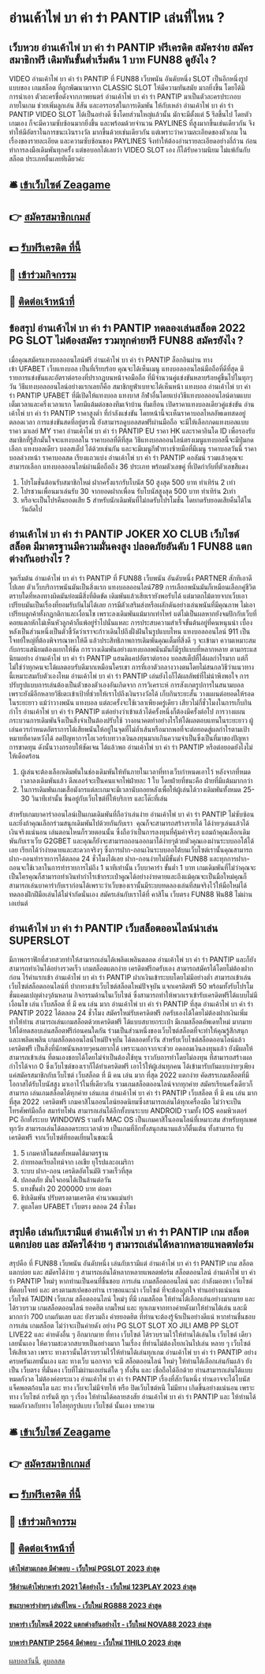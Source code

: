 # อ่านเค้าไพ่ บา ค่า ร่า PANTIP เล่นที่ไหน ?
## เว็บหวย อ่านเค้าไพ่ บา ค่า ร่า PANTIP ฟรีเครดิต สมัครง่าย สมัครสมาชิกฟรี เดิมพันขั้นต่ำเริ่มต้น 1 บาท FUN88 ดูยังไง ?
VIDEO อ่านเค้าไพ่ บา ค่า ร่า PANTIP ที่ FUN88 เว็บพนัน อันดับหนึ่ง SLOT เป็นอีกหนึ่งรูปแบบของ เกมสล็อต ที่ถูกพัฒนามาจาก CLASSIC SLOT ให้มีความทันสมัย มากยิ่งขึ้น โดยได้มีการนำเอา ตัวละครชื่อดังจากภาพยนตร์ อ่านเค้าไพ่ บา ค่า ร่า PANTIP มาเป็นตัวละครประกอบภายในเกม ช่วยเพิ่มลูกเล่น สีสัน และอรรถรสในการเดิมพัน ให้กับเหล่า อ่านเค้าไพ่ บา ค่า ร่า PANTIP VIDEO SLOT ได้เป็นอย่างดี ซึ่งโดยส่วนใหญ่แล้วนั้น มักจะมีตั้งแต่ 5 รีลขึ้นไป โดยตัวเกมเอง ก็จะมีความซับซ้อนมากยิ่งขึ้น และพร้อมด้วยจำนวน PAYLINES ที่สูงมากขึ้นเช่นเดียวกัน จึงทำให้มีอัตราในการชนะเงินรางวัล มากขึ้นด้วยเช่นเดียวกัน แต่เพราะว่าความละเอียดของตัวเกม ในเรื่องของรายละเอียด และความซับซ้อนของ PAYLINES จึงทำให้ต้องอ่านรายละเอียดอย่างถี่ถ้วน ก่อนทำการลงมือเดิมพันทุกครั้ง แต่ขอบอกได้เลยว่า VIDEO SLOT เอง ก็ได้รับความนิยม ไม่แพ้กันกับ สล็อต ประเภทอื่นเลยทีเดียวค่ะ

## 🛎 [เข้าเว็บไซต์ Zeagame](https://bit.ly/3SdLNi2)
## 👉 [สมัครสมาชิกเกมส์](https://bit.ly/3SdLNi2)
## 💵 [รับฟรีเครดิต ที่นี้](https://bit.ly/3dyRKHj)
## 👑 [เข้าร่วมกิจกรรม](https://bit.ly/3dyRKHj)
## 📱 [ติดต่อเจ้าหน้าที่](https://bit.ly/3dyRKHj)

## ข้อสรุป อ่านเค้าไพ่ บา ค่า ร่า PANTIP ทดลองเล่นสล็อต 2022 PG SLOT ไม่ต้องสมัคร รวมทุกค่ายฟรี FUN88 สมัครยังไง ?
เมื่อคุณสมัครแทงบอลออนไลน์ฟรี อ่านเค้าไพ่ บา ค่า ร่า PANTIP ล็อกอินผ่าน ทางเข้า UFABET เว็บแทงบอล เป็นที่เรียบร้อย คุณจะได้เห็นเมนู แทงบอลออนไลน์มือถือที่ดีที่สุด มีรายการแข่งขันและอัตราต่อรองที่ปรากฏบนหน้าจอมือถือ ที่มีจำนวนคู่แข่งขันหลายร้อยคู่ขึ้นไปในทุกๆวัน
วิธีแทงบอลออนไลน์อย่างแรกเลยก็คือ สมาชิกยูฟ่าเบทจะได้เห็นหน้า แทงบอล อ่านเค้าไพ่ บา ค่า ร่า PANTIP UFABET ที่มีเปิดให้แทงบอล แทงบาส กีฬาอื่นโดยแบ่งวิธีแทงบอลออนไลน์ตามแบบ เต็มเวลาและครึ่งเวลาแรก โดยมีแต้มต่อของทีมเจ้าบ้าน ทีมเยือน เปิดราคาแทงบอลเดียวคู่แข่งขัน อ่านเค้าไพ่ บา ค่า ร่า PANTIP ราคาสูงต่ำ ที่กำลังแข่งขัน โดยหน้านี้จะเห็นราคาบอลไหลอัพเดทสดอยู่ตลอดเวลา
การแข่งขันสดที่อยู่ตรงนี้ ยังสามารถดูบอลสดฟรีผ่านมือถือ จะมีให้เลือกกดแทงบอลแบบ ราคา มาเลย์ MY ราคา อ่านเค้าไพ่ บา ค่า ร่า PANTIP EU ราคา HK และราคาอินโด ID เพื่อรองรับสมาชิกที่รู้สึกมั่นใจจะแทงบอลใน ราคาบอลที่ดีที่สุด
วิธีแทงบอลออนไลน์ตรงเมนูแทงบอลนี้จะมีปุ่มกดเลือก แทงบอลเดียว บอลสเต็ป ได้ด้วยเช่นกัน และจะมีเมนูกีฬาทางซ้ายมือที่มีเมนู ราคาบอลวันนี้ ราคาบอลล่วงหน้า ราคาบอลสด เรียงแถวแบ่ง อ่านเค้าไพ่ บา ค่า ร่า PANTIP คอลัมน์ รวมแล้วคุณจะสามารถเลือก แทงบอลออนไลน์ผ่านมือถือถึง 36 ประเภท พร้อมตัวเลขคู่ ที่เปิดกำกับที่ตัวเลขสีแดง
1. โปรโมชั่นต้อนรับสมาชิกใหม่ ฝากครั้งแรกรับโบนัส 50 สูงสุด 500 บาท ทำเทิร์น 2 เท่า
2. โปรชวนเพื่อนมาเล่นรับ 30 จากยอดฝากเพื่อน รับโบนัสสูงสุด 500 บาท ทำเทิร์น 2เท่า
3. หรือจะเป็นโปรคืนยอดเสีย 5 สำหรับนักเดิมพันที่ไม่กดรับโปรโมชั่น โดยกดรับยอดเสียคืนได้ในวันถัดไป

## อ่านเค้าไพ่ บา ค่า ร่า PANTIP JOKER XO CLUB เว็บไซต์ สล็อต มีมาตรฐานมีความมั่นคงสูง ปลอดภัยอันดับ 1 FUN88 แตกต่างกันอย่างไร ?
จุดเริ่มต้น อ่านเค้าไพ่ บา ค่า ร่า PANTIP ที่ FUN88 เว็บพนัน อันดับหนึ่ง PARTNER สักทีเอาดีไปเลย ตัวเว็บบริการพนันมันเป็นสิ่งแรก แทงบอลออนไลน์789 การเลือกพนันมันก็เหมือนเลือกคู่ชีวิต ตราบใดที่หลงทางผิดมันย่อมมีสิ่งที่ติดขัด เดิมพันแล้วเสียเรายังพอรับได้ แต่มาตกไม้ตายจากเว็บเอาเปรียบมันเป็นเรื่องที่ยอมรับกันไม่ได้เลย การมีตัวเสริมส่งหรือผลักดันอย่างเล่นพนันที่มีคุณภาพ ไม่เอาเปรียบลูกค้าทั้งกฎกติกาและเงื่อนไข เพราะลงเดิมพันแม้มากเท่าไหร่ แต่ไม่เป็นผลหากยังจมปักกับเว็บที่คอยแตกหักไม่เห็นหัวลูกค้าก็แพ้อยู่ร่ำไปนั่นแหละ การประสบความสำเร็จขั้นต้นอยู่ที่คนหนุนนำ เบื้องหลังเป็นส่วนหนึ่งเป็นตัวชี้วัดว่าเราจะก้าวเดินไปถึงฝั่งฝันในรูปแบบไหน แทงบอลออนไลน์ 911 เป็นโจทย์ใหญ่ที่ต้องพิจารณาหาให้ดี แล้วประสิทธิภาพการเดิมพันคุณเต็มที่สิ่งดี ๆ จะเข้ามา
ความเหมาะสม กับกระแสนิยมต้องแยกให้ชัด การวางเดิมพันอย่างแทงบอลพนันมันก็มีรูปแบบที่หลากหลาย ตามกระแสนิยมอย่าง อ่านเค้าไพ่ บา ค่า ร่า PANTIP แฮนดิแคปอัตราต่อรอง บอลสเต็ปที่ได้ผลกำไรมาก แต่ก็ไม่ใช่ว่าทุกคนจะได้ผลตอบรับดีมากเหมือนใครเขา การที่เอาตัวกลางวางตนโดยไม่สนกลวิธีว่าแนวทางนี้เหมาะสมกับตัวเองไหม อ่านเค้าไพ่ บา ค่า ร่า PANTIP เล่นยังไงก็ได้ผลลัพธ์ที่ไม่น่าพึงพอใจ การปรับรูปแบบการเล่นต้องเป็นตัวของตัวเองอันเกิดจาก การวิเคราะห์ การสังเกตรูปการในสนามบอล เพราะยังมีอีกหลายวิธีเตะเข้าเป้าที่ช่วยให้เราไปถึงเงินรางวัลได้
เก็บกินระยะสั้น วางแผนต่อยอดให้รอดในระยะยาว แม้ว่าวางพนัน แทงบอล แต่ละครั้งจะใช้เวลาเพียงครู่เดียว เสียวไม่กี่ชั่วโมงในการเก็บกินกำไร อ่านเค้าไพ่ บา ค่า ร่า PANTIP แต่อย่างว่าเข้าแล้วได้ครั้งหนึ่งก็ต้องมีครั้งต่อไป การวางแผนกระบวนการเดิมพันจึงเป็นสิ่งจำเป็นต้องปรับใช้ วางอนาคตทำอย่างไรให้ได้ผลตอบแทนในระยะยาว ผู้เล่นควรกำหนดอัตราการได้เสียพนันให้อยู่ในจุดที่ไม่ล้ำเส้นหรือมากพอที่จะต่อยอดสู่ผลกำไรตามเป้าหมายที่คาดหวังได้ ลดปัญหาการโอเวอร์เบทวางเงินลงทุนมากเกินความจำเป็นซึ่งเป็นที่มาของปัญหาการขาดทุน ดังนั้นวางกรอบให้ชัดเจน ได้แล้วพอ อ่านเค้าไพ่ บา ค่า ร่า PANTIP หรือต่อยอดยังไงไม่ให้เดือดร้อน
1. ผู้เล่นจะต้องเลือกเดิมพันในช่องเดิมพันให้ทันภายในเวลาที่ทางเว็บกำหนดเอาไว้ หลังจากที่หมดเวลาลงเดิมพันแล้ว ดีลเลอร์จะเป็นคนแจกไพ่ฝ่ายละ 1 ใบ โดยฝ่ายที่ชนะคือ ฝ่ายที่มีแต้มมากกว่า
2. ในการเดิมพันเกมเสือมังกรแต่ละเกมจะมีเวลานับถอยหลังเพื่อให้ผู้เล่นได้วางเดิมพันทั้งหมด 25-30 วินาทีเท่านั้น ขึ้นอยู่กับเว็บไซต์ที่ให้บริการ และโต๊ะที่เล่น

สำหรับเกมบาคาร่าออนไลน์เป็นเกมเดิมพันที่ถือว่าเล่นง่าย อ่านเค้าไพ่ บา ค่า ร่า PANTIP ไม่ซับซ้อนและยิ่งถ้าคุณเลือกร่วมสนุกเดิมพันไปด้วยกันกับเรา  คุณก็จะสามารถสร้างรายได้ ได้ง่ายๆเล่นแล้วได้เงินจริงแน่นอน เล่นตอนไหนก็รวยตอนนั้น ซึ่งถือว่าเป็นการลงทุนที่คุ้มค่าจริงๆ แถมถ้าคุณเลือกเดิมพันกับเราเว็บ G2GBET และคุณก็ยังจะสามารถถอนออกมาได้ง่ายๆด้วยตัวคุณเองผ่านระบบออโต้ได้เลย เรียกได้ว่าง่ายดายและสะดวกจริงๆ ซึ่งการฝาก-ถอนเงินระบบออโต้บนเว็บไซต์เรานั้นคุณสามารถฝาก-ถอนทำรายการได้ตลอด 24 ชั่วโมงได้เลย ฝาก-ถอนง่ายไม่มีขั้นต่ำ FUN88 และทุกการฝาก-ถอนจะใช้เวลาในการทำรายการไม่ถึง 1 นาทีเท่านั้น เว็บบาคาร่า ขั้นต่ำ 1 บาท เกมเดิมพันที่ไม่ว่าคุณจะเป็นใครคุณก็สามารถทำเงินทำกำไรเข้ากระเป๋าคูณได้อย่างง่ายดายและถึงแม้คุณจะเป็นมือใหม่คุณก็สามารถเล่นบาคาร่ากับเราก่อนได้เพราะว่าเว็บของเรานั้นมีระบบทดลองเล่นที่สมจริงไว้ให้มือใหม่ได้ทดลองฝึกฝีมือเล่นได้ไม่จำกัดนั่นเอง สมัครเล่นกับเราได้ที่ คาสิโน เว็บตรง FUN88 ฟัน88 ไม่ผ่านเอเย่นต์

## อ่านเค้าไพ่ บา ค่า ร่า PANTIP เว็บสล็อตออนไลน์น่าเล่น SUPERSLOT
มีภาพกราฟิกที่สวยสวยทำให้สามารถเล่นได้เพลิดเพลินตลอด อ่านเค้าไพ่ บา ค่า ร่า PANTIP และก็ยังสามารถทำเงินได้อย่างรวดเร็ว เกมสล็อตแตกง่าย เครดิตฟรีกดรับเอง สามารถสมัครได้โดยไม่ต้องฝากก่อน ไร้ค่าแรกเข้า อ่านเค้าไพ่ บา ค่า ร่า PANTIP ฝากเงินเข้าระบบโดยไม่มีอย่างต่ำ สามารถเข้าเล่นเว็บไซต์สล็อตออนไลน์ที่ ปากทางเข้าเว็บไซต์สล็อตใหม่ปัจจุบัน แจกเครดิตฟรี 50 พร้อมทั้งรับโปรโมชั่นแคมเปญต่างๆล้นหลาม กิจกรรมด้านในเว็บไซต์ ซึ่งสามารถทำให้พวกเราเข้ารับเครดิตฟรีได้แบบไม่มีเงื่อนไข เล่น เว็บสล็อต ที่ มี คน เล่น มาก อ่านเค้าไพ่ บา ค่า ร่า PANTIP ที่สุด อ่านเค้าไพ่ บา ค่า ร่า PANTIP 2022 ได้ตลอด 24 ชั่วโมง สมัครใหม่รับเครดิตฟรี กดรับเองได้โดยไม่ต้องฝากเงินเพิ่ม ทำให้ท่าน
สามารถเล่นเกมสล็อตด้วยเครดิตฟรี ได้แบบสบายกระเป๋า มีเกมสล็อตอัพเดทใหม่ มากมายให้ได้ทดสอบเล่นสล็อตฟรีก่อนคนใดกัน ร่วมเป็นส่วนหนึ่งของเว็บไซต์สล็อตที่จะทำให้คุณรู้สึกสนุกและเพลิดเพลิน เกมสล็อตออนไลน์ใหม่ปัจจุบัน ได้ตลอดทั้งวัน สำหรับเว็บไซต์สล็อตออนไลน์แล้ว เครดิตฟรี เป็นสิ่งที่นักพนันหลายๆคนอยากได้ เพราะนอกจากจะช่วย อดออมเงินลงทุนแล้ว ยังมีผลให้สามารถเข้าเล่น ที่ตนเองชอบได้โดยไม่จำเป็นต้องใช้ทุน ราวกับการทำโดยไม่ลงทุน ที่สามารถสร้างผลกำไรได้จาก 0 ซึ่งเว็บไซต์ของเราก็ได้ทำเครดิตฟรี เอาไว้ให้ผู้เล่นทุกคน ได้เข้ามารับกันแบบง่ายๆเพียงแค่สมัครสมาชิกกับเว็บไซต์ เว็บสล็อต ที่ มี คน เล่น มาก ที่สุด 2022 แตกง่าย คัดสรรเกมสล็อตที่มีโอกาสได้รับโบนัสสูง มาเอาไว้ในที่เดียวกัน รวมเกมสล็อตออนไลน์จากทุกค่าย สมัครเรียนครั้งเดียวก็สามารถ เล่นเกมสล็อตได้ทุกค่าย
เล่นเกม อ่านเค้าไพ่ บา ค่า ร่า PANTIP เว็บสล็อต ที่ มี คน เล่น มาก ที่สุด 2022  เครดิตฟรี เกมคาสิโนออนไลน์ยอดนิยมซึ่งสามารถเล่นได้ทุกเครื่องมือ ไม่ว่าจะเป็นโทรศัพท์มือถือ สมาร์ทโฟน สามารถเล่นได้อีกทั้งบนระบบ ANDROID รวมทั้ง IOS คอมพิวเตอร์ PC อีกทั้งระบบ WINDOWS รวมทั้ง MAC OS เป็นเกมคาสิโนออนไลน์ที่เหมาะสม สำหรับทุกเพศทุกวัย สามารถเล่นได้ตลอดระยะเวลาด้วย เป็นเกมที่อีกทั้งสนุกสนานแล้วก็ตื่นเต้น ทั้งสามารถ รับเครดิตฟรี จากเว็บไซต์ที่ยอดเยี่ยมในขณะนี้
1. 5 เกมคาสิโนสดทั้งหมดได้มาตรฐาน
2. ถ่ายทอดเรียลไทม์จาก เอเชีย ยุโรปและอเมริกา
3. ระบบ ฝาก-ถอน เครดิตอัตโนมัติ รวดเร็วที่สุด
4. ปลอดภัย มั่นใจถอนได้เป็นล้านต่อวัน
5. แทงขั้นต่ำ 20 200000 บาท ต่อตา
6. ชิปเดิมพัน ปรับตรงตามเครดิต คำนวณแม่นยำ
7. ดูแลโดย UFABET เว็บตรง ตลอด 24 ชั่วโมง

## สรุปคือ เล่นกับเรามีแต่ อ่านเค้าไพ่ บา ค่า ร่า PANTIP เกม สล็อตแตกบ่อย และ สมัครได้ง่าย ๆ สามารถเล่นได้หลากหลายแพลตฟอร์ม
สรุปคือ ที่ FUN88 เว็บพนัน อันดับหนึ่ง เล่นกับเรามีแต่ อ่านเค้าไพ่ บา ค่า ร่า PANTIP เกม สล็อตแตกบ่อย และ สมัครได้ง่าย ๆ สามารถเล่นได้หลากหลายแพลตฟอร์ม สล็อตออนไลน์ อ่านเค้าไพ่ บา ค่า ร่า PANTIP ใหม่ๆ หากท่านเป็นคนที่ชื่นชอบ การเล่น เกมสล็อตออนไลน์ และ กำลังมองหา เว็บไซต์ ที่ตอบโจทย์ และ ตรงตามสเปคของท่าน เราขอแนะนำ เว็บไซต์ ที่จะต้องถูกใจ ท่านอย่างแน่นอน เว็บไซต์ TAIDIN เว็บเกม สล็อตออนไลน์ ใหม่ๆ ที่มี เกมสล็อต ให้ท่านได้เลือกเล่นอย่างมากมาย และ ได้รวบรวม เกมสล็อตออนไลน์ ยอดฮิต เกมใหม่ และ ทุกเกมจากทางค่ายดังมาให้ท่านได้เล่น และมีมากกว่า 700 เกมกันเลย และ ยังรวมถึง ค่ายยอดฮิต ที่ท่านจะต้องรู้จักเป็นอย่างดีแน่ หากท่านชื่นชอบการเล่น เกมสล็อต ไม่ว่าจะเป็นค่ายดัง อย่าง PG SLOT SLOT XO JILI AMB PP SLOT LIVE22 และ ค่ายดังอื่น ๆ อีกมากมาย ที่ทาง เว็บไซต์ ได้รวบรวมไว้ให้ท่านได้เล่นใน เว็บไซต์ เดียวเลยนั้นเอง ให้ความสะดวกสบายเป็นอย่างมาก ในเรื่อง ที่ท่านไม่ต้องโยกเงินไปเล่น หลาย ๆ เว็บไซต์ ให้เสียเวลา เพราะ ทางเรานั้นได้รวบรวมไว้ให้ท่านได้เล่นทุกเกม อ่านเค้าไพ่ บา ค่า ร่า PANTIP อย่างครบครันเลยนั้นเอง และ ทางเว็บ นอกจาก จะมี สล็อตออนไลน์ ใหม่ๆ ให้ท่านได้เลือกเล่นกันแล้ว ยัง เป็น เว็บตรง ที่มั่นคง เว็บที่ไม่ผ่านเอเย่นต์ใด ๆ ทั้งสิ้น และ เชื่อถือได้อีกด้วย ท่านสามารถเล่นได้แบบหมดกังวล ไม่ต้องค่อยระแวง อ่านเค้าไพ่ บา ค่า ร่า PANTIP เรื่องที่สักวันหนึ่ง ท่านอาจจะได้โบนัสแจ็คพอตก้อนโต และ ทาง เว็บจะไม่มีจ่ายให้ หรือ ปิดเว็บไซต์หนี ไม่มีทาง เกิดขึ้นอย่างแน่นอน เพราะ ทาง เว็บไซต์ การันตี ทุก ๆ เรื่อง ให้ท่านได้คลายสงสัย อ่านเค้าไพ่ บา ค่า ร่า PANTIP และ ให้ท่านได้หมดกังวลกับทาง ไฮโลทุกรูปแบบ เว็บไซต์ นั้นเอง
บทความ

## 🛎 [เข้าเว็บไซต์ Zeagame](https://bit.ly/3SdLNi2)
## 👉 [สมัครสมาชิกเกมส์](https://bit.ly/3SdLNi2)
## 💵 [รับฟรีเครดิต ที่นี้](https://bit.ly/3dyRKHj)
## 👑 [เข้าร่วมกิจกรรม](https://bit.ly/3dyRKHj)
## 📱 [ติดต่อเจ้าหน้าที่](https://bit.ly/3dyRKHj)

#### [เค้าไพ่สามเกลอ มีคำตอบ - เว็บใหม่ PGSLOT 2023 ล่าสุด](https://atom.io/themes/เค้าไพ่สามเกลอ%20มีคำตอบ%20-%20เว็บใหม่%20pgslot%202023%20ล่าสุด)
#### [วิธีอ่านเค้าไพ่บาคาร่า 2021 ได้อย่างไร - เว็บใหม่ 123PLAY 2023 ล่าสุด](https://atom.io/themes/วิธีอ่านเค้าไพ่บาคาร่า%202021%20ได้อย่างไร%20-%20เว็บใหม่%20123play%202023%20ล่าสุด)
#### [ชนะบาคาร่าง่ายๆ เล่นที่ไหน - เว็บใหม่ RG888 2023 ล่าสุด](https://atom.io/themes/ชนะบาคาร่าง่ายๆ%20เล่นที่ไหน%20-%20เว็บใหม่%20rg888%202023%20ล่าสุด)
#### [บาคาร่า เว็บไหนดี 2022 แตกต่างกันอย่างไร - เว็บใหม่ NOVA88 2023 ล่าสุด](https://atom.io/themes/บาคาร่า%20เว็บไหนดี%202022%20แตกต่างกันอย่างไร%20-%20เว็บใหม่%20nova88%202023%20ล่าสุด)
#### [บาคาร่า PANTIP 2564 มีคำตอบ - เว็บใหม่ 11HILO 2023 ล่าสุด](https://atom.io/themes/บาคาร่า%20pantip%202564%20มีคำตอบ%20-%20เว็บใหม่%2011hilo%202023%20ล่าสุด)

[ผลบอลวันนี้](https://siamsport.tv "ผลบอลวันนี้"), [ดูบอลสด](https://siamsport.tv/ดูบอลสด "ดูบอลสด")